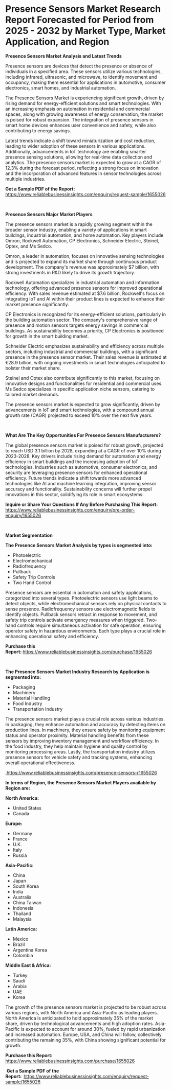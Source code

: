 <p><h1>Presence Sensors Market Research Report Forecasted for Period from 2025 -  2032 by Market Type, Market Application, and Region</h1></p><p><strong>Presence Sensors Market Analysis and Latest Trends</strong></p>
<p><p>Presence sensors are devices that detect the presence or absence of individuals in a specified area. These sensors utilize various technologies, including infrared, ultrasonic, and microwave, to identify movement and occupancy, making them essential for applications in automotive, consumer electronics, smart homes, and industrial automation.</p><p>The Presence Sensors Market is experiencing significant growth, driven by rising demand for energy-efficient solutions and smart technologies. With an increasing emphasis on automation in residential and commercial spaces, along with growing awareness of energy conservation, the market is poised for robust expansion. The integration of presence sensors in smart home devices enhances user convenience and safety, while also contributing to energy savings.</p><p>Latest trends indicate a shift toward miniaturization and cost reduction, leading to wider adoption of these sensors in various applications. Additionally, advancements in IoT technology are enabling smarter presence sensing solutions, allowing for real-time data collection and analytics. The presence sensors market is expected to grow at a CAGR of 12.3% during the forecast period, reflecting a strong focus on innovation and the incorporation of advanced features in sensor technologies across multiple industries.</p></p>
<p><strong>Get a Sample PDF of the Report:&nbsp;</strong> <a href="https://www.reliablebusinessinsights.com/enquiry/request-sample/1655026?utm_campaign=3182&utm_medium=2&utm_source=Github&utm_content=ia&utm_term=18042025&utm_id=presence-sensors">https://www.reliablebusinessinsights.com/enquiry/request-sample/1655026</a></p>
<p>&nbsp;</p>
<p><strong>Presence Sensors Major Market Players</strong></p>
<p><p>The presence sensors market is a rapidly growing segment within the broader sensor industry, enabling a variety of applications in smart buildings, industrial automation, and home automation. Key players include Omron, Rockwell Automation, CP Electronics, Schneider Electric, Steinel, Optex, and Ms Sedco.</p><p>Omron, a leader in automation, focuses on innovative sensing technologies and is projected to expand its market share through continuous product development. The company's revenue was approximately $7 billion, with strong investments in R&D likely to drive its growth trajectory.</p><p>Rockwell Automation specializes in industrial automation and information technology, offering advanced presence sensors for improved operational efficiency. With sales revenue estimated at $7.6 billion, Rockwell's focus on integrating IoT and AI within their product lines is expected to enhance their market presence significantly.</p><p>CP Electronics is recognized for its energy-efficient solutions, particularly in the building automation sector. The company's comprehensive range of presence and motion sensors targets energy savings in commercial buildings. As sustainability becomes a priority, CP Electronics is positioned for growth in the smart building market.</p><p>Schneider Electric emphasizes sustainability and efficiency across multiple sectors, including industrial and commercial buildings, with a significant presence in the presence sensor market. Their sales revenue is estimated at €28.9 billion, with ongoing investments in smart technologies anticipated to bolster their market share.</p><p>Steinel and Optex also contribute significantly to this market, focusing on innovative designs and functionalities for residential and commercial uses. Ms Sedco specializes in specific application niche sensors, catering to tailored market demands.</p><p>The presence sensors market is expected to grow significantly, driven by advancements in IoT and smart technologies, with a compound annual growth rate (CAGR) projected to exceed 10% over the next five years.</p></p>
<p>&nbsp;</p>
<p><strong>What Are The Key Opportunities For Presence Sensors Manufacturers?</strong></p>
<p><p>The global presence sensors market is poised for robust growth, projected to reach USD 3.1 billion by 2028, expanding at a CAGR of over 10% during 2023-2028. Key drivers include rising demand for automation and energy efficiency in smart buildings and the increasing adoption of IoT technologies. Industries such as automotive, consumer electronics, and security are leveraging presence sensors for enhanced operational efficiency. Future trends indicate a shift towards more advanced technologies like AI and machine learning integration, improving sensor accuracy and functionality. Sustainability concerns will further propel innovations in this sector, solidifying its role in smart ecosystems.</p></p>
<p><strong>Inquire or Share Your Questions If Any Before Purchasing This Report:</strong> <a href="https://www.reliablebusinessinsights.com/enquiry/pre-order-enquiry/1655026?utm_campaign=3182&utm_medium=2&utm_source=Github&utm_content=ia&utm_term=18042025&utm_id=presence-sensors">https://www.reliablebusinessinsights.com/enquiry/pre-order-enquiry/1655026</a></p>
<p>&nbsp;</p>
<p><strong>Market Segmentation</strong></p>
<p><strong>The Presence Sensors Market Analysis by types is segmented into:</strong></p>
<p><ul><li>Photoelectric</li><li>Electromechanical</li><li>Radiofrequency</li><li>Pullback</li><li>Safety Trip Controls</li><li>Two Hand Control</li></ul></p>
<p><p>Presence sensors are essential in automation and safety applications, categorized into several types. Photoelectric sensors use light beams to detect objects, while electromechanical sensors rely on physical contacts to sense presence. Radiofrequency sensors use electromagnetic fields to identify objects. Pullback sensors retract in response to movement, and safety trip controls activate emergency measures when triggered. Two-hand controls require simultaneous activation for safe operation, ensuring operator safety in hazardous environments. Each type plays a crucial role in enhancing operational safety and efficiency.</p></p>
<p><strong>Purchase this Report:&nbsp;</strong><a href="https://www.reliablebusinessinsights.com/purchase/1655026?utm_campaign=3182&utm_medium=2&utm_source=Github&utm_content=ia&utm_term=18042025&utm_id=presence-sensors">https://www.reliablebusinessinsights.com/purchase/1655026</a></p>
<p>&nbsp;</p>
<p><strong>The Presence Sensors Market Industry Research by Application is segmented into:</strong></p>
<p><ul><li>Packaging</li><li>Machinery</li><li>Material Handling</li><li>Food Industry</li><li>Transportation Industry</li></ul></p>
<p><p>The presence sensors market plays a crucial role across various industries. In packaging, they enhance automation and accuracy by detecting items on production lines. In machinery, they ensure safety by monitoring equipment status and operator proximity. Material handling benefits from these sensors by improving inventory management and workflow efficiency. In the food industry, they help maintain hygiene and quality control by monitoring processing areas. Lastly, the transportation industry utilizes presence sensors for vehicle safety and tracking systems, enhancing overall operational effectiveness.</p></p>
<p><a href="https://www.reliablebusinessinsights.com/presence-sensors-r1655026?utm_campaign=3182&utm_medium=2&utm_source=Github&utm_content=ia&utm_term=18042025&utm_id=presence-sensors">&nbsp;https://www.reliablebusinessinsights.com/presence-sensors-r1655026</a></p>
<p><strong>In terms of Region, the Presence Sensors Market Players available by Region are:</strong></p>
<p>
    <p> <strong> North America: </strong>
        <ul>
            <li>United States</li>
            <li>Canada</li>
        </ul>
        </p> 
    <p> <strong> Europe: </strong>
        <ul>
            <li>Germany</li>
            <li>France</li>
            <li>U.K.</li>
            <li>Italy</li>
            <li>Russia</li>
        </ul>
        </p> 
    <p> <strong> Asia-Pacific: </strong>
        <ul>
            <li>China</li>
            <li>Japan</li>
            <li>South Korea</li>
            <li>India</li>
            <li>Australia</li>
            <li>China Taiwan</li>
            <li>Indonesia</li>
            <li>Thailand</li>
            <li>Malaysia</li>
        </ul>
        </p> 
    <p> <strong> Latin America: </strong>
        <ul>
            <li>Mexico</li>
            <li>Brazil</li>
            <li>Argentina Korea</li>
            <li>Colombia</li>
        </ul>
        </p> 
    <p> <strong> Middle East & Africa: </strong>
        <ul>
            <li>Turkey</li>
            <li>Saudi</li>
            <li>Arabia</li>
            <li>UAE</li>
            <li>Korea</li>
        </ul>
    </p>
    </p>
<p><p>The growth of the presence sensors market is projected to be robust across various regions, with North America and Asia-Pacific as leading players. North America is anticipated to hold approximately 35% of the market share, driven by technological advancements and high adoption rates. Asia-Pacific is expected to account for around 30%, fueled by rapid urbanization and increased automation. Europe, USA, and China will follow, collectively contributing the remaining 35%, with China showing significant potential for growth.</p></p>
<p><strong>Purchase this Report: </strong><a href="https://www.reliablebusinessinsights.com/purchase/1655026?utm_campaign=3182&utm_medium=2&utm_source=Github&utm_content=ia&utm_term=18042025&utm_id=presence-sensors">https://www.reliablebusinessinsights.com/purchase/1655026</a></p>
<p>&nbsp;<strong>Get a Sample PDF of the Report:&nbsp;&nbsp;</strong><a href="https://www.reliablebusinessinsights.com/enquiry/request-sample/1655026?utm_campaign=3182&utm_medium=2&utm_source=Github&utm_content=ia&utm_term=18042025&utm_id=presence-sensors">https://www.reliablebusinessinsights.com/enquiry/request-sample/1655026</a></p>
<p><strong></strong></p>
<p><p></p><p></p><p></p></p>